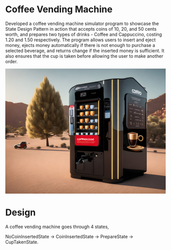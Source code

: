 # Coffee Vending Machine

Developed a coffee vending machine simulator program to showcase the State Design Pattern in action that accepts coins of 10, 20, and 50 cents worth, and prepares two types of drinks - Coffee and Cappuccino, costing 1.20 and 1.50 respectively. The program allows users to insert and eject money, ejects money automatically if there is not enough to purchase a selected beverage, and returns change if the inserted money is sufficient. It also ensures that the cup is taken before allowing the user to make another order.

![](https://github.com/KaziShadmanSakib/SoftwareDesignPatterns/blob/main/VendingMachine/Image/coffeeVendingMachine.jpg?raw=true)


# Design

A coffee vending machine goes through 4 states,

NoCoinInsertedState -> CoinInsertedState ->  PrepareState -> CupTakenState.